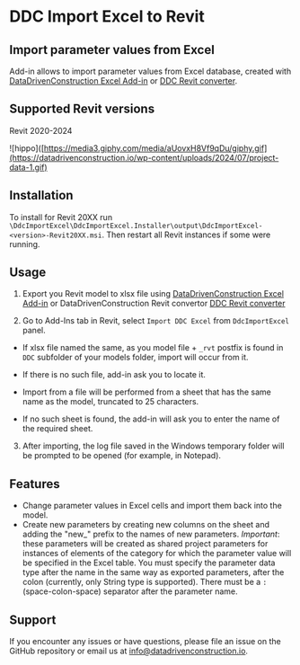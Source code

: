 # DDC Import Excel to Revit
## Import parameter values from Excel

 Add-in allows to import parameter values from Excel database, created with [DataDrivenConstruction Excel Add-in](https://datadrivenconstruction.io/index.php/ddc-excel-plugin-for-working-with-revit-ifc-and-dwg/) or [DDC Revit converter](https://datadrivenconstruction.io/index.php/convertors/).

## Supported Revit versions

Revit 2020-2024

![hippo]([https://media3.giphy.com/media/aUovxH8Vf9qDu/giphy.gif](https://datadrivenconstruction.io/wp-content/uploads/2024/07/project-data-1.gif)


## Installation

 To install for Revit 20XX run `\DdcImportExcel\DdcImportExcel.Installer\output\DdcImportExcel-<version>-Revit20XX.msi`. Then restart all Revit instances if some were running.

## Usage

1. Export you Revit model to xlsx file using [DataDrivenConstruction Excel Add-in](https://datadrivenconstruction.io/index.php/ddc-excel-plugin-for-working-with-revit-ifc-and-dwg/) or DataDrivenConstruction Revit convertor  [DDC Revit converter](https://datadrivenconstruction.io/index.php/convertors/)

2. Go to Add-Ins tab in Revit, select `Import DDC Excel` from `DdcImportExcel` panel.

- If xlsx file named the same, as you model file + `_rvt` postfix is found in `DDC` subfolder of your models folder, import will occur from it.

- If there is no such file, add-in ask you to locate it.

- Import from a file will be performed from a sheet that has the same name as the model, truncated to 25 characters.

- If no such sheet is found, the add-in will ask you to enter the name of the required sheet.

3. After importing, the log file saved in the Windows temporary folder will be prompted to be opened (for example, in Notepad).

  

## Features

- Change parameter values in Excel cells and import them back into the model.
- Create new parameters by creating new columns on the sheet and adding the "new_" prefix to the names of new parameters. *Important*: these parameters will be created as shared project parameters for instances of elements of the category for which the parameter value will be specified in the Excel table. You must specify the parameter data type after the name in the same way as exported parameters, after the colon (currently, only String type is supported). There must be a ` : ` (space-colon-space) separator after the parameter name.

 
## Support
If you encounter any issues or have questions, please file an issue on the GitHub repository or email us at info@datadrivenconstruction.io.
